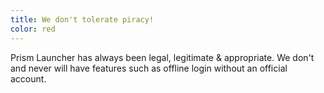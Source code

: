 ```yaml
---
title: We don't tolerate piracy!
color: red
---
```


Prism Launcher has always been legal, legitimate & appropriate. We don't and never will have features such as offline login without an official account.
